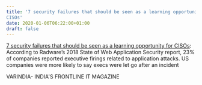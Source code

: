```yaml
---
title: '7 security failures that should be seen as a learning opportunity for
CISOs'
date: 2020-01-06T06:22:00+01:00
draft: false
---
```


[7 security failures that should be seen as a learning opportunity for CISOs](https://varindia.com/news/7-security-failures-that-should-be-seen-as-a-learning-opportunity-for-cisos#.XhLEK1m5rjI.blogger): According to Radware’s 2018 State of Web Application Security report, 23% of companies reported executive firings related to application attacks. US companies were more likely to say execs were let go after an incident  
  
VARINDIA- INDIA'S FRONTLINE IT MAGAZINE
